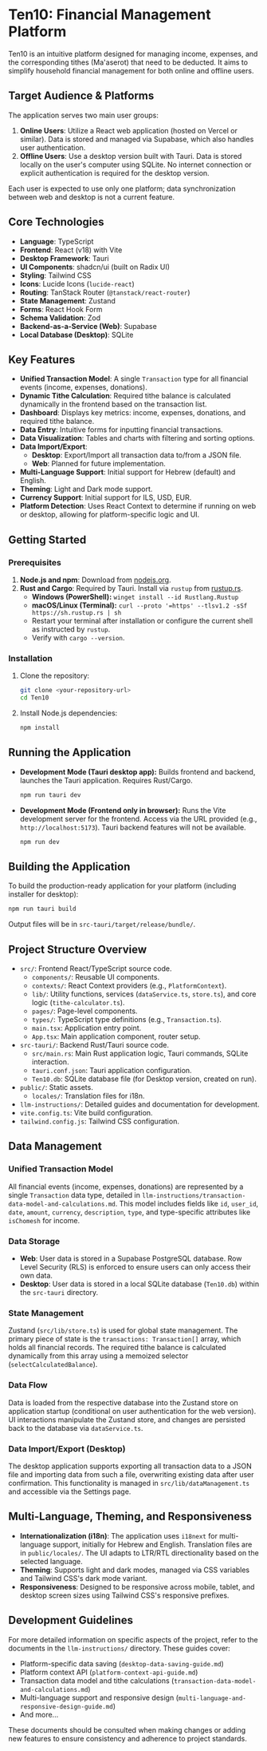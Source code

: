 # Ten10: Financial Management Platform

Ten10 is an intuitive platform designed for managing income, expenses, and the corresponding tithes (Ma'aserot) that need to be deducted. It aims to simplify household financial management for both online and offline users.

## Target Audience & Platforms

The application serves two main user groups:

1.  **Online Users**: Utilize a React web application (hosted on Vercel or similar). Data is stored and managed via Supabase, which also handles user authentication.
2.  **Offline Users**: Use a desktop version built with Tauri. Data is stored locally on the user's computer using SQLite. No internet connection or explicit authentication is required for the desktop version.

Each user is expected to use only one platform; data synchronization between web and desktop is not a current feature.

## Core Technologies

- **Language**: TypeScript
- **Frontend**: React (v18) with Vite
- **Desktop Framework**: Tauri
- **UI Components**: shadcn/ui (built on Radix UI)
- **Styling**: Tailwind CSS
- **Icons**: Lucide Icons (`lucide-react`)
- **Routing**: TanStack Router (`@tanstack/react-router`)
- **State Management**: Zustand
- **Forms**: React Hook Form
- **Schema Validation**: Zod
- **Backend-as-a-Service (Web)**: Supabase
- **Local Database (Desktop)**: SQLite

## Key Features

- **Unified Transaction Model**: A single `Transaction` type for all financial events (income, expenses, donations).
- **Dynamic Tithe Calculation**: Required tithe balance is calculated dynamically in the frontend based on the transaction list.
- **Dashboard**: Displays key metrics: income, expenses, donations, and required tithe balance.
- **Data Entry**: Intuitive forms for inputting financial transactions.
- **Data Visualization**: Tables and charts with filtering and sorting options.
- **Data Import/Export**:
  - **Desktop**: Export/Import all transaction data to/from a JSON file.
  - **Web**: Planned for future implementation.
- **Multi-Language Support**: Initial support for Hebrew (default) and English.
- **Theming**: Light and Dark mode support.
- **Currency Support**: Initial support for ILS, USD, EUR.
- **Platform Detection**: Uses React Context to determine if running on web or desktop, allowing for platform-specific logic and UI.

## Getting Started

### Prerequisites

1.  **Node.js and npm**: Download from [nodejs.org](https://nodejs.org/).
2.  **Rust and Cargo**: Required by Tauri. Install via `rustup` from [rustup.rs](https://rustup.rs).
    - **Windows (PowerShell):** `winget install --id Rustlang.Rustup`
    - **macOS/Linux (Terminal):** `curl --proto '=https' --tlsv1.2 -sSf https://sh.rustup.rs | sh`
    - Restart your terminal after installation or configure the current shell as instructed by `rustup`.
    - Verify with `cargo --version`.

### Installation

1.  Clone the repository:
    ```bash
    git clone <your-repository-url>
    cd Ten10
    ```
2.  Install Node.js dependencies:
    ```bash
    npm install
    ```

## Running the Application

- **Development Mode (Tauri desktop app):**
  Builds frontend and backend, launches the Tauri application. Requires Rust/Cargo.
  ```bash
  npm run tauri dev
  ```
- **Development Mode (Frontend only in browser):**
  Runs the Vite development server for the frontend. Access via the URL provided (e.g., `http://localhost:5173`). Tauri backend features will not be available.
  ```bash
  npm run dev
  ```

## Building the Application

To build the production-ready application for your platform (including installer for desktop):

```bash
npm run tauri build
```

Output files will be in `src-tauri/target/release/bundle/`.

## Project Structure Overview

- `src/`: Frontend React/TypeScript source code.
  - `components/`: Reusable UI components.
  - `contexts/`: React Context providers (e.g., `PlatformContext`).
  - `lib/`: Utility functions, services (`dataService.ts`, `store.ts`), and core logic (`tithe-calculator.ts`).
  - `pages/`: Page-level components.
  - `types/`: TypeScript type definitions (e.g., `Transaction.ts`).
  - `main.tsx`: Application entry point.
  - `App.tsx`: Main application component, router setup.
- `src-tauri/`: Backend Rust/Tauri source code.
  - `src/main.rs`: Main Rust application logic, Tauri commands, SQLite interaction.
  - `tauri.conf.json`: Tauri application configuration.
  - `Ten10.db`: SQLite database file (for Desktop version, created on run).
- `public/`: Static assets.
  - `locales/`: Translation files for i18n.
- `llm-instructions/`: Detailed guides and documentation for development.
- `vite.config.ts`: Vite build configuration.
- `tailwind.config.js`: Tailwind CSS configuration.

## Data Management

### Unified Transaction Model

All financial events (income, expenses, donations) are represented by a single `Transaction` data type, detailed in `llm-instructions/transaction-data-model-and-calculations.md`. This model includes fields like `id`, `user_id`, `date`, `amount`, `currency`, `description`, `type`, and type-specific attributes like `isChomesh` for income.

### Data Storage

- **Web**: User data is stored in a Supabase PostgreSQL database. Row Level Security (RLS) is enforced to ensure users can only access their own data.
- **Desktop**: User data is stored in a local SQLite database (`Ten10.db`) within the `src-tauri` directory.

### State Management

Zustand (`src/lib/store.ts`) is used for global state management. The primary piece of state is the `transactions: Transaction[]` array, which holds all financial records. The required tithe balance is calculated dynamically from this array using a memoized selector (`selectCalculatedBalance`).

### Data Flow

Data is loaded from the respective database into the Zustand store on application startup (conditional on user authentication for the web version). UI interactions manipulate the Zustand store, and changes are persisted back to the database via `dataService.ts`.

### Data Import/Export (Desktop)

The desktop application supports exporting all transaction data to a JSON file and importing data from such a file, overwriting existing data after user confirmation. This functionality is managed in `src/lib/dataManagement.ts` and accessible via the Settings page.

## Multi-Language, Theming, and Responsiveness

- **Internationalization (i18n)**: The application uses `i18next` for multi-language support, initially for Hebrew and English. Translation files are in `public/locales/`. The UI adapts to LTR/RTL directionality based on the selected language.
- **Theming**: Supports light and dark modes, managed via CSS variables and Tailwind CSS's dark mode variant.
- **Responsiveness**: Designed to be responsive across mobile, tablet, and desktop screen sizes using Tailwind CSS's responsive prefixes.

## Development Guidelines

For more detailed information on specific aspects of the project, refer to the documents in the `llm-instructions/` directory. These guides cover:

- Platform-specific data saving (`desktop-data-saving-guide.md`)
- Platform context API (`platform-context-api-guide.md`)
- Transaction data model and tithe calculations (`transaction-data-model-and-calculations.md`)
- Multi-language support and responsive design (`multi-language-and-responsive-design-guide.md`)
- And more...

These documents should be consulted when making changes or adding new features to ensure consistency and adherence to project standards.
